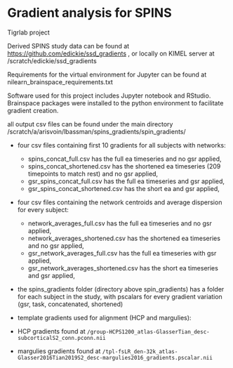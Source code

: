 # Gradient analysis for SPINS
Tigrlab project

Derived SPINS study data can be found at https://github.com/edickie/ssd_gradients , or locally on KIMEL server at /scratch/edickie/ssd_gradients

Requirements for the virtual environment for Jupyter can be found at nilearn_brainspace_requirements.txt

Software used for this project includes Jupyter notebook and RStudio. Brainspace packages were installed to the python environment to facilitate gradient creation.

all output csv files can be found under the main directory /scratch/a/arisvoin/lbassman/spins_gradients/spin_gradients/

- four csv files containing first 10 gradients for all subjects with networks:
  - spins_concat_full.csv has the full ea timeseries and no gsr applied,
  - spins_concat_shortened.csv has the shortened ea timeseries (209 timepoints to match rest) and no gsr applied,
  - gsr_spins_concat_full.csv has the full ea timeseries and gsr applied,
  - gsr_spins_concat_shortened.csv has the short ea and gsr applied,
  
- four csv files containing the network centroids and average dispersion for every subject:
  - network_averages_full.csv has the full ea timeseries and no gsr applied, 
  - network_averages_shortened.csv has the shortened ea timeseries and no gsr applied,
  - gsr_network_averages_full.csv has the full ea timeseries with gsr applied,
  - gsr_network_averages_shortened.csv has the short ea timeseries and gsr applied,
  
- the spins_gradients folder (directory above spin_gradients) has a folder for each subject in the study, with pscalars for every gradient variation (gsr, task, concatenated, shortened) 

- template gradients used for alignment (HCP and margulies):
- HCP gradients found at `/group-HCPS1200_atlas-GlasserTian_desc-subcorticalS2_conn.pconn.nii`
- margulies gradients found at `/tpl-fsLR_den-32k_atlas-Glasser2016Tian2019S2_desc-margulies2016_gradients.pscalar.nii`

